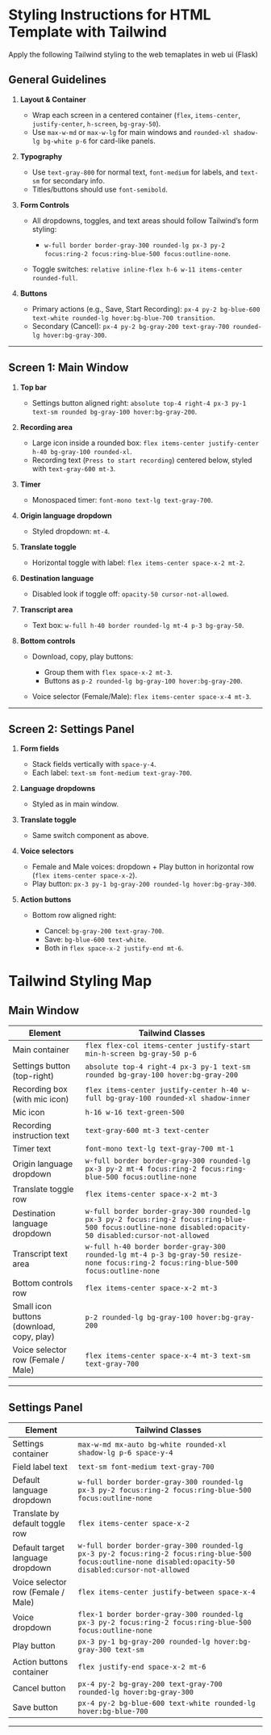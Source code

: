 # Styling Instructions for HTML Template with Tailwind

Apply the following Tailwind styling to the web temaplates in web ui (Flask)

## General Guidelines

1. **Layout & Container**

   * Wrap each screen in a centered container (`flex`, `items-center`, `justify-center`, `h-screen`, `bg-gray-50`).
   * Use `max-w-md` or `max-w-lg` for main windows and `rounded-xl shadow-lg bg-white p-6` for card-like panels.

2. **Typography**

   * Use `text-gray-800` for normal text, `font-medium` for labels, and `text-sm` for secondary info.
   * Titles/buttons should use `font-semibold`.

3. **Form Controls**

   * All dropdowns, toggles, and text areas should follow Tailwind’s form styling:

     * `w-full border border-gray-300 rounded-lg px-3 py-2 focus:ring-2 focus:ring-blue-500 focus:outline-none`.
   * Toggle switches: `relative inline-flex h-6 w-11 items-center rounded-full`.

4. **Buttons**

   * Primary actions (e.g., Save, Start Recording):
     `px-4 py-2 bg-blue-600 text-white rounded-lg hover:bg-blue-700 transition`.
   * Secondary (Cancel):
     `px-4 py-2 bg-gray-200 text-gray-700 rounded-lg hover:bg-gray-300`.

---

## Screen 1: Main Window

1. **Top bar**

   * Settings button aligned right: `absolute top-4 right-4 px-3 py-1 text-sm rounded bg-gray-100 hover:bg-gray-200`.

2. **Recording area**

   * Large icon inside a rounded box: `flex items-center justify-center h-40 bg-gray-100 rounded-xl`.
   * Recording text (`Press to start recording`) centered below, styled with `text-gray-600 mt-3`.

3. **Timer**

   * Monospaced timer: `font-mono text-lg text-gray-700`.

4. **Origin language dropdown**

   * Styled dropdown: `mt-4`.

5. **Translate toggle**

   * Horizontal toggle with label: `flex items-center space-x-2 mt-2`.

6. **Destination language**

   * Disabled look if toggle off: `opacity-50 cursor-not-allowed`.

7. **Transcript area**

   * Text box: `w-full h-40 border rounded-lg mt-4 p-3 bg-gray-50`.

8. **Bottom controls**

   * Download, copy, play buttons:

     * Group them with `flex space-x-2 mt-3`.
     * Buttons as `p-2 rounded-lg bg-gray-100 hover:bg-gray-200`.
   * Voice selector (Female/Male): `flex items-center space-x-4 mt-3`.

---

## Screen 2: Settings Panel

1. **Form fields**

   * Stack fields vertically with `space-y-4`.
   * Each label: `text-sm font-medium text-gray-700`.

2. **Language dropdowns**

   * Styled as in main window.

3. **Translate toggle**

   * Same switch component as above.

4. **Voice selectors**

   * Female and Male voices: dropdown + Play button in horizontal row (`flex items-center space-x-2`).
   * Play button: `px-3 py-1 bg-gray-200 rounded-lg hover:bg-gray-300`.

5. **Action buttons**

   * Bottom row aligned right:

     * Cancel: `bg-gray-200 text-gray-700`.
     * Save: `bg-blue-600 text-white`.
     * Both in `flex space-x-2 justify-end mt-6`.



# Tailwind Styling Map

## Main Window

| Element                                   | Tailwind Classes                                                                                                                                         |
| ----------------------------------------- | -------------------------------------------------------------------------------------------------------------------------------------------------------- |
| Main container                            | `flex flex-col items-center justify-start min-h-screen bg-gray-50 p-6`                                                                                   |
| Settings button (top-right)               | `absolute top-4 right-4 px-3 py-1 text-sm rounded bg-gray-100 hover:bg-gray-200`                                                                         |
| Recording box (with mic icon)             | `flex items-center justify-center h-40 w-full bg-gray-100 rounded-xl shadow-inner`                                                                       |
| Mic icon                                  | `h-16 w-16 text-green-500`                                                                                                                               |
| Recording instruction text                | `text-gray-600 mt-3 text-center`                                                                                                                         |
| Timer text                                | `font-mono text-lg text-gray-700 mt-1`                                                                                                                   |
| Origin language dropdown                  | `w-full border border-gray-300 rounded-lg px-3 py-2 mt-4 focus:ring-2 focus:ring-blue-500 focus:outline-none`                                            |
| Translate toggle row                      | `flex items-center space-x-2 mt-3`                                                                                                                       |
| Destination language dropdown             | `w-full border border-gray-300 rounded-lg px-3 py-2 focus:ring-2 focus:ring-blue-500 focus:outline-none disabled:opacity-50 disabled:cursor-not-allowed` |
| Transcript text area                      | `w-full h-40 border border-gray-300 rounded-lg mt-4 p-3 bg-gray-50 resize-none focus:ring-2 focus:ring-blue-500 focus:outline-none`                      |
| Bottom controls row                       | `flex items-center space-x-2 mt-3`                                                                                                                       |
| Small icon buttons (download, copy, play) | `p-2 rounded-lg bg-gray-100 hover:bg-gray-200`                                                                                                           |
| Voice selector row (Female / Male)        | `flex items-center space-x-4 mt-3 text-sm text-gray-700`                                                                                                 |

---

## Settings Panel

| Element                            | Tailwind Classes                                                                                                                                         |
| ---------------------------------- | -------------------------------------------------------------------------------------------------------------------------------------------------------- |
| Settings container                 | `max-w-md mx-auto bg-white rounded-xl shadow-lg p-6 space-y-4`                                                                                           |
| Field label text                   | `text-sm font-medium text-gray-700`                                                                                                                      |
| Default language dropdown          | `w-full border border-gray-300 rounded-lg px-3 py-2 focus:ring-2 focus:ring-blue-500 focus:outline-none`                                                 |
| Translate by default toggle row    | `flex items-center space-x-2`                                                                                                                            |
| Default target language dropdown   | `w-full border border-gray-300 rounded-lg px-3 py-2 focus:ring-2 focus:ring-blue-500 focus:outline-none disabled:opacity-50 disabled:cursor-not-allowed` |
| Voice selector row (Female / Male) | `flex items-center justify-between space-x-4`                                                                                                            |
| Voice dropdown                     | `flex-1 border border-gray-300 rounded-lg px-3 py-2 focus:ring-2 focus:ring-blue-500 focus:outline-none`                                                 |
| Play button                        | `px-3 py-1 bg-gray-200 rounded-lg hover:bg-gray-300 text-sm`                                                                                             |
| Action buttons container           | `flex justify-end space-x-2 mt-6`                                                                                                                        |
| Cancel button                      | `px-4 py-2 bg-gray-200 text-gray-700 rounded-lg hover:bg-gray-300`                                                                                       |
| Save button                        | `px-4 py-2 bg-blue-600 text-white rounded-lg hover:bg-blue-700`                                                                                          |

---

